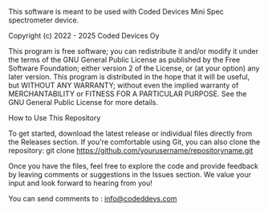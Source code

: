 This software is meant to be used with Coded Devices Mini Spec spectrometer device.

Copyright (c) 2022 - 2025 Coded Devices Oy

This program is free software; you can redistribute it and/or modify it under the terms of the GNU General Public License as published by the Free Software Foundation; either version 2 of the License, or (at your option) any later version.
This program is distributed in the hope that it will be useful, but WITHOUT ANY WARRANTY; without even the implied warranty of MERCHANTABILITY or FITNESS FOR A PARTICULAR PURPOSE. See the GNU General Public License for more details.

How to Use This Repository

To get started, download the latest release or individual files directly from the Releases section. If you're comfortable using Git, you can also clone the repository:
git clone https://github.com/yourusername/repositoryname.git

Once you have the files, feel free to explore the code and provide feedback by leaving comments or suggestions in the Issues section. We value your input and look forward to hearing from you!

You can send comments to : info@codeddevs.com
